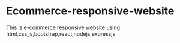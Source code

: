 # Ecommerce-responsive-website
This is e-commerce responsive website using html,css,js,bootstrap,react,nodejs,expressjs
